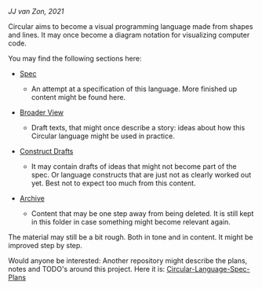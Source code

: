 *JJ van Zon, 2021*

Circular aims to become a visual programming language made from shapes and lines. It may once become a diagram notation for visualizing computer code.

You may find the following sections here:

- [Spec](spec)

    - An attempt at a specification of this language. More finished up content might be found here.

- [Broader View](broader-view)

    - Draft texts, that might once describe a story: ideas about how this Circular language might be used in practice.

- [Construct Drafts](constructs-drafts)

    - It may contain drafts of ideas that might not become part of the spec. Or language constructs that are just not as clearly worked out yet. Best not to expect too much from this content.

- [Archive](archive)

    - Content that may be one step away from being deleted. It is still kept in this folder in case something might become relevant again.

The material may still be a bit rough. Both in tone and in content. It might be improved step by step.

Would anyone be interested: Another repository might describe the plans, notes and TODO's around this project. Here it is: [Circular-Language-Spec-Plans](https://github.com/jjvanzon/Circular-Language-Spec-Plans)